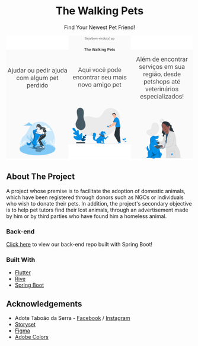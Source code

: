 <h1 align="center">The Walking Pets</h1>

<p align="center">Find Your Newest Pet Friend!</p>

<p align="center"><img src="docs/walkthrough_screenshot.png"></p>

## About The Project

A project whose premise is to facilitate the adoption of domestic animals, which have been registered through donors such as NGOs or individuals who wish to donate their pets. In addition, the project's secondary objective is to help pet tutors find their lost animals, through an advertisement made by him or by third parties who have found him a homeless animal.
### Back-end
[Click here](https://github.com/luanvsfeo/backend-the-walking-pets) to view our back-end repo built with Spring Boot!
### Built With
* [Flutter](http://flutter.dev/)
* [Rive](https://rive.app/)
* [Spring Boot](https://spring.io/)


## Acknowledgements
* Adote Taboão da Serra - [Facebook](https://www.facebook.com/adotetaboaodaserra/) / [Instagram](https://www.instagram.com/adotetaboaodaserra)
* [Storyset](https://storyset.com/)
* [Figma](https://www.figma.com/)
* [Adobe Colors](https://color.adobe.com/)


